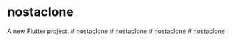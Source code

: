 # nostaclone

A new Flutter project.
#   n o s t a c l o n e  
 #   n o s t a c l o n e  
 #   n o s t a c l o n e  
 #   n o s t a c l o n e  
 